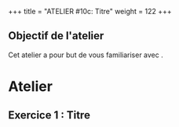 +++
title = "ATELIER #10c: Titre"
weight = 122
+++

## Objectif de l'atelier

Cet atelier a pour but de vous familiariser avec . 


# Atelier

## Exercice 1 : Titre